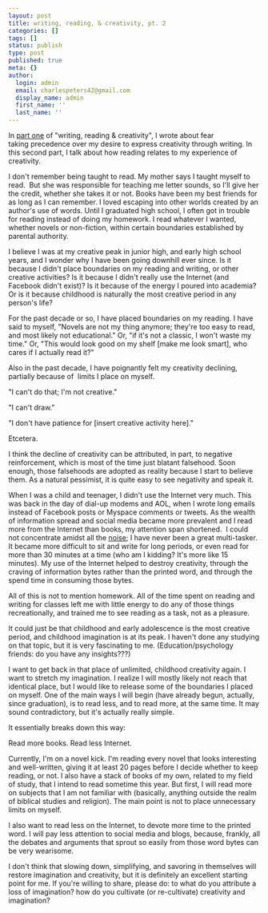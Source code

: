 ```yaml
---
layout: post
title: writing, reading, & creativity, pt. 2
categories: []
tags: []
status: publish
type: post
published: true
meta: {}
author:
  login: admin
  email: charlespeters42@gmail.com
  display_name: admin
  first_name: ''
  last_name: ''
---
```


In [part one](http://www.sabrina-peters.net/writing-reading-creativity-i/) of "writing, reading & creativity", I wrote about fear taking precedence over my desire to express creativity through writing. In this second part, I talk about how reading relates to my experience of creativity.

I don't remember being taught to read. My mother says I taught myself to read.  But she was responsible for teaching me letter sounds, so I'll give her the credit, whether she takes it or not. Books have been my best friends for as long as I can remember. I loved escaping into other worlds created by an author's use of words. Until I graduated high school, I often got in trouble for reading instead of doing my homework. I read whatever I wanted, whether novels or non-fiction, within certain boundaries established by parental authority.

I believe I was at my creative peak in junior high, and early high school years, and I wonder why I have been going downhill ever since. Is it because I didn't place boundaries on my reading and writing, or other creative activities? Is it because I didn't really use the Internet (and Facebook didn't exist)? Is it because of the energy I poured into academia? Or is it because childhood is naturally the most creative period in any person's life?

For the past decade or so, I have placed boundaries on my reading. I have said to myself, "Novels are not my thing anymore; they're too easy to read, and most likely not educational." Or, "if it's not a classic, I won't waste my time." Or, "This would look good on my shelf \[make me look smart\], who cares if I actually read it?"

Also in the past decade, I have poignantly felt my creativity declining, partially because of  limits I place on myself.

"I can't do that; I'm not creative."

"I can't draw."

"I don't have patience for \[insert creative activity here\]."

Etcetera.

I think the decline of creativity can be attributed, in part, to negative reinforcement, which is most of the time just blatant falsehood. Soon enough, those falsehoods are adopted as reality because I start to believe them. As a natural pessimist, it is quite easy to see negativity and speak it.

When I was a child and teenager, I didn't use the Internet very much. This was back in the day of dial-up modems and AOL, when I wrote long emails instead of Facebook posts or Myspace comments or tweets. As the wealth of information spread and social media became more prevalent and I read more from the Internet than books, my attention span shortened.  I could not concentrate amidst all the [noise](http://www.charlespeters.net/blog/2012/11/21/drowning-in-noise/); I have never been a great multi-tasker. It became more difficult to sit and write for long periods, or even read for more than 30 minutes at a time (who am I kidding? It's more like 15 minutes). My use of the Internet helped to destroy creativity, through the craving of information bytes rather than the printed word, and through the spend time in consuming those bytes.

All of this is not to mention homework. All of the time spent on reading and writing for classes left me with little energy to do any of those things recreationally, and trained me to see reading as a task, not as a pleasure.

It could just be that childhood and early adolescence is the most creative period, and childhood imagination is at its peak. I haven't done any studying on that topic, but it is very fascinating to me. (Education/psychology friends: do you have any insights???)

I want to get back in that place of unlimited, childhood creativity again. I want to stretch my imagination. I realize I will mostly likely not reach that identical place, but I would like to release some of the boundaries I placed on myself. One of the main ways I will begin (have already begun, actually, since graduation), is to read less, and to read more, at the same time. It may sound contradictory, but it's actually really simple.

It essentially breaks down this way:

Read more books. Read less Internet.

Currently, I'm on a novel kick. I'm reading every novel that looks interesting and well-written, giving it at least 20 pages before I decide whether to keep reading, or not. I also have a stack of books of my own, related to my field of study, that I intend to read sometime this year. But first, I will read more on subjects that I am not familiar with (basically, anything outside the realm of biblical studies and religion). The main point is not to place unnecessary limits on myself.

I also want to read less on the Internet, to devote more time to the printed word. I will pay less attention to social media and blogs, because, frankly, all the debates and arguments that sprout so easily from those word bytes can be very wearisome.

I don't think that slowing down, simplifying, and savoring in themselves will restore imagination and creativity, but it is definitely an excellent starting point for me. If you're willing to share, please do: to what do you attribute a loss of imagination? how do you cultivate (or re-cultivate) creativity and imagination?
